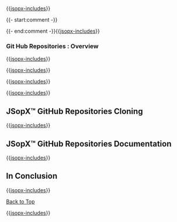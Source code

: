 ﻿{{[jsopx-includes](AllGlobal/Master/Includes/Template/Technologies/GitHubRepositories/Header.md)}}

{{- start:comment -}}
<!-- START JSOPX NOVA DOCX HEADER
group: 'Technologies'
subGroup: 'Git Hub Repositories'
isDraft: true
isProductionReady: true
toc: true
END JSOPX NOVA DOCX HEADER -->
{{- end:comment -}}{{[jsopx-includes](AllGlobal/Master/Includes/Common/Draft-Notice.md)}}

### Git Hub Repositories : Overview

{{[jsopx-includes](AllGlobal/Master/Includes/Template/Technologies/GitHubRepositories/Overview.md)}}

{{[jsopx-includes](AllGlobal/Master/Includes/Common/Current-Phase.md)}}

{{[jsopx-includes](AllGlobal/Master/Includes/Template/Technologies/GitHubRepositories/BodyContent.md)}}

{{[jsopx-includes](AllGlobal/Master/Includes/Common/Alerts-Current.md)}}


## JSopX™ GitHub Repositories Cloning

{{[jsopx-includes](AllGlobal/Master/Includes/Template/Technologies/GitHubRepositories/JsopxGitHubRepositoriesCloning.md)}}


## JSopX™ GitHub Repositories Documentation

{{[jsopx-includes](AllGlobal/Master/Includes/Template/Technologies/GitHubRepositories/JsopxGitHubRepositoriesDocumentation.md)}}

## In Conclusion

{{[jsopx-includes](AllGlobal/Master/Includes/Template/Technologies/GitHubRepositories/InConclusion.md)}}

[Back to Top](#table-of-contents)

{{[jsopx-includes](AllGlobal/Master/Includes/Layout/Footer.md)}}